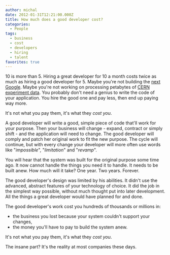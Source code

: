 ```yaml
---
author: michal
date: 2012-01-31T12:21:00.000Z
title: How much does a good developer cost?
categories:
  - People
tags:
  - business
  - cost
  - developers
  - hiring
  - talent
favorites: true
---
```


10 is more than 5. Hiring a great developer for 10 a month costs twice as much as hiring a good developer for 5. Maybe you're not building the [next Google](http://research.google.com/pubs/papers.html). Maybe you're not working on processing petabytes of [CERN experiment data](http://public.web.cern.ch/public/en/LHC/LHC-en.html). You probably don't need a genius to write the code of your application. You hire the good one and pay less, then end up paying way more.

<!--more-->

It's not what you pay them, it's what they _cost you_.

A good developer will write a good, simple piece of code that'll work for your purpose. Then your business will change - expand, contract or simply shift - and the application will need to change. The good developer will comply and patch her original work to fit the new purpose. The cycle will continue, but with every change your developer will more often use words like "_impossible_", "_limitation_" and "_revamp_".

You will hear that the system was built for the original purpose some time ago. It now cannot handle the things you need it to handle. It needs to be built anew. How much will it take? One year. Two years. Forever.

The good developer's design was limited by his abilities. It didn't use the advanced, abstract features of your technology of choice. It did the job in the simplest way possible, without much thought put into later development. All the things a great developer would have planned for and done.

The good developer's work cost you hundreds of thousands or millions in:

- the business you lost because your system couldn't support your changes,
- the money you'll have to pay to build the system anew.

It's not what you pay them, it's what they _cost you_.

The insane part? It's the reality at most companies these days.
